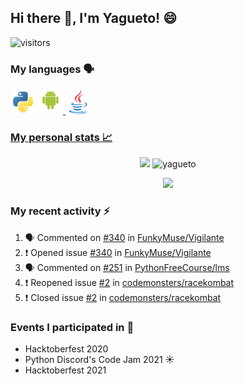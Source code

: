 ## Hi there 👋, I'm Yagueto! 😄


![visitors](https://visitor-badge-reloaded.herokuapp.com/badge?page_id=yagueto&style=for-the-badge)

### My languages 🗣️

<p align="left"> <img src="https://raw.githubusercontent.com/devicons/devicon/master/icons/python/python-original.svg" alt="python" width="40" height="40"/> </a> <a href="https://developer.android.com" target="_blank"> <img src="https://raw.githubusercontent.com/devicons/devicon/master/icons/android/android-original-wordmark.svg" alt="android" width="40" height="40"/> </a> <a href="https://www.java.com" target="_blank"> <img src="https://raw.githubusercontent.com/devicons/devicon/master/icons/java/java-original.svg" alt="java" width="40" height="40"/> </a> <a href="https://www.linux.org/" target="_blank"> </a> <a href="https://www.python.org" target="_blank"> </p>

### My personal stats 📈
<div align="center"> 
  <a>
    <img src=https://github-readme-stats.vercel.app/api?username=yagueto&count_private=true&show_icons=true width=50%></img>
  </a>
  <img src="https://github-readme-streak-stats.herokuapp.com/?user=yagueto" alt="yagueto" width=49% />
</div>

<p align="center">
  <a href=https://metrics.lecoq.io/>
       <img src=https://metrics.lecoq.io/yagueto?template=classic&base.header=0&base.activity=0&base.community=0&base.repositories=0&base.metadata=0&achievements=1&achievements.threshold=C&achievements.secrets=true&achievements.display=compact&achievements.limit=0&config.timezone=Europe%2FMadrid&config.display=large/>
  </a>
</p>


### My recent activity ⚡

  <!--START_SECTION:activity-->
1. 🗣 Commented on [#340](https://github.com/FunkyMuse/Vigilante/issues/340) in [FunkyMuse/Vigilante](https://github.com/FunkyMuse/Vigilante)
2. ❗️ Opened issue [#340](https://github.com/FunkyMuse/Vigilante/issues/340) in [FunkyMuse/Vigilante](https://github.com/FunkyMuse/Vigilante)
3. 🗣 Commented on [#251](https://github.com/PythonFreeCourse/lms/issues/251) in [PythonFreeCourse/lms](https://github.com/PythonFreeCourse/lms)
4. ❗️ Reopened issue [#2](https://github.com/codemonsters/racekombat/issues/2) in [codemonsters/racekombat](https://github.com/codemonsters/racekombat)
5. ❗️ Closed issue [#2](https://github.com/codemonsters/racekombat/issues/2) in [codemonsters/racekombat](https://github.com/codemonsters/racekombat)
  <!--END_SECTION:activity-->
  

### Events I participated in 📆

- Hacktoberfest 2020
- Python Discord's Code Jam 2021 ☀️
- Hacktoberfest 2021


